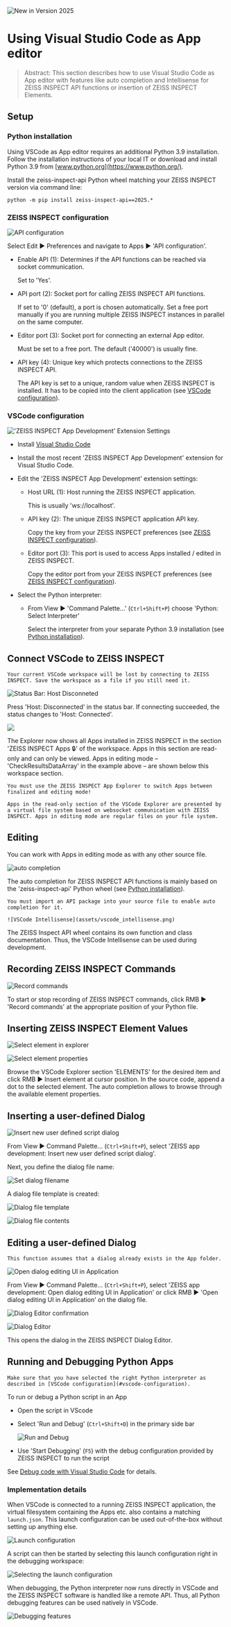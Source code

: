 ![New in Version 2025](https://img.shields.io/badge/New-Version_2025-orange)

# Using Visual Studio Code as App editor

> Abstract: This section describes how to use Visual Studio Code as App editor with features like auto completion and Intellisense for ZEISS INSPECT API functions or
> insertion of ZEISS INSPECT Elements.

## Setup

### Python installation

Using VSCode as App editor requires an additional Python 3.9 installation. Follow the installation instructions of your local IT or
download and install Python 3.9 from [www.python.org](https://www.python.org/).

Install the zeiss-inspect-api Python wheel matching your ZEISS INSPECT version via command line:

```
python -m pip install zeiss-inspect-api==2025.*
```

### ZEISS INSPECT configuration

![API configuration](assets/api_configuration.png)

Select Edit ► Preferences and navigate to Apps ► 'API configuration'. 

* Enable API (1): Determines if the API functions can be reached via socket communication.
  
  Set to 'Yes'.

* API port (2): Socket port for calling ZEISS INSPECT API functions.

  If set to '0' (default), a port is chosen automatically. Set a free port manually if you are running multiple ZEISS INSPECT instances in parallel on the same computer.

* Editor port (3): Socket port for connecting an external App editor.

  Must be set to a free port. The default ('40000') is usually fine.

* API key (4): Unique key which protects connections to the ZEISS INSPECT API.

  The API key is set to a unique, random value when ZEISS INSPECT is installed. It has to be copied into the client application (see [VSCode configuration](#vscode-configuration)).

### VSCode configuration

!['ZEISS INSPECT App Development' Extension Settings](assets/vscode_configuration.png)

* Install [Visual Studio Code](https://code.visualstudio.com/)

* Install the most recent 'ZEISS INSPECT App Development' extension for Visual Studio Code.

* Edit the 'ZEISS INSPECT App Development' extension settings:
  
  * Host URL (1): Host running the ZEISS INSPECT application.

    This is usually 'ws://localhost'.

  * API key (2): The unique ZEISS INSPECT application API key.

    Copy the key from your ZEISS INSPECT preferences (see [ZEISS INSPECT configuration](#zeiss-inspect-configuration)).

  * Editor port (3): This port is used to access Apps installed / edited in ZEISS INSPECT.

    Copy the editor port from your ZEISS INSPECT preferences (see [ZEISS INSPECT configuration](#zeiss-inspect-configuration)).

* Select the Python interpreter:

  * From View ► 'Command Palette...' (`Ctrl+Shift+P`) choose 'Python: Select Interpreter'

    Select the interpreter from your separate Python 3.9 installation (see [Python installation](#python-installation)). 

## Connect VSCode to ZEISS INSPECT

```{caution}
Your current VSCode workspace will be lost by connecting to ZEISS INSPECT. Save the workspace as a file if you still need it.
```

![Status Bar: Host Disconneted](assets/connecting1.png)

Press 'Host: Disconnected' in the status bar. If connecting succeeded, the status changes to 'Host: Connected'.

![](assets/virtual_file_system-1.png)

The Explorer now shows all Apps installed in ZEISS INSPECT in the section 'ZEISS INSPECT Apps 🔒' of the workspace. Apps in this section are read-only and can only be viewed. Apps in editing mode &ndash; 'CheckResultsDataArray' in the example above &ndash; are shown below this workspace section.

```{note}
You must use the ZEISS INSPECT App Explorer to switch Apps between finalized and editing mode!
```

```{note}
Apps in the read-only section of the VSCode Explorer are presented by a virtual file system based on websocket communication with ZEISS INSPECT. Apps in editing mode are regular files on your file system.
```

## Editing

You can work with Apps in editing mode as with any other source file.

![auto completion](assets/auto_completion.png)

The auto completion for ZEISS INSPECT API functions is mainly based on the 'zeiss-inspect-api' Python wheel (see [Python installation](#python-installation)).

```{important}
You must import an API package into your source file to enable auto completion for it.

![VSCode Intellisense](assets/vscode_intellisense.png)
```

The ZEISS Inspect API wheel contains its own function and class documentation. Thus, the VSCode Intellisense can be used during development.

## Recording ZEISS INSPECT Commands

![Record commands](assets/record_commands.png)

To start or stop recording of ZEISS INSPECT commands, click RMB ► 'Record commands' at the appropriate position of your Python file.

## Inserting ZEISS INSPECT Element Values

![Select element in explorer](assets/element_selection.png)

![Select element properties](assets/select_element_properties.png)

Browse the VSCode Explorer section 'ELEMENTS' for the desired item and click RMB ► Insert element at cursor position. In the source code, append a dot to the selected element. The auto completion allows to browse through the available element properties.

## Inserting a user-defined Dialog

![Insert new user defined script dialog](assets/userdialog1.png)

From View ► Command Palette... (`Ctrl+Shift+P`), select 'ZEISS app development: Insert new user defined script dialog'.

Next, you define the dialog file name:

![Set dialog filename](assets/userdialog2.png)

A dialog file template is created:

![Dialog file template](assets/userdialog3.png)

![Dialog file contents](assets/userdialog4.png)

## Editing a user-defined Dialog

```{note}
This function assumes that a dialog already exists in the App folder.
```

![Open dialog editing UI in Application](assets/userdialog6.png)

From View ► Command Palette... (`Ctrl+Shift+P`), select 'ZEISS app development: Open dialog editing UI in Application' or click RMB ► 'Open dialog editing UI in Application' on the dialog file.

![Dialog Editor confirmation](assets/userdialog8.png)

![Dialog Editor](assets/userdialog7.png)

This opens the dialog in the ZEISS INSPECT Dialog Editor.

## Running and Debugging Python Apps

```{caution}
Make sure that you have selected the right Python interpreter as described in [VSCode configuration](#vscode-configuration).
```

To run or debug a Python script in an App

* Open the script in VScode
* Select 'Run and Debug' (`Ctrl+Shift+D`) in the primary side bar

  ![Run and Debug](assets/run_and_debug.png)

* Use 'Start Debugging' (`F5`) with the debug configuration provided by ZEISS INSPECT to run the script

See [Debug code with Visual Studio Code](https://code.visualstudio.com/docs/debugtest/debugging) for details.

### Implementation details

When VSCode is connected to a running ZEISS INSPECT application, the virtual filesystem containing the Apps etc. also contains a matching `launch.json`. This launch configuration can be used out-of-the-box without setting up anything else.

![Launch configuration](assets/launch_configuration.png)

A script can then be started by selecting this launch configuration right in the debugging workspace:

![Selecting the launch configuration](assets/select_debug_configuration.png)

When debugging, the Python interpreter now runs directly in VSCode and the ZEISS INSPECT software is handled like a remote API. Thus, all Python debugging features can be used natively in VSCode.

![Debugging features](assets/debugging_features.png)